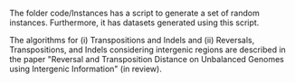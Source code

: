 The folder code/Instances has a script to generate a set of random instances. Furthermore, it has datasets generated using this script.

The algorithms for (i) Transpositions and Indels and (ii) Reversals, Transpositions, and Indels considering intergenic regions are described in the paper "Reversal and Transposition Distance on Unbalanced Genomes using Intergenic Information" (in review).
